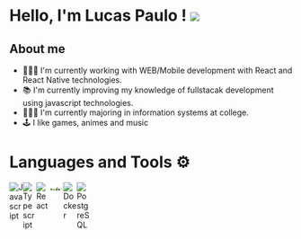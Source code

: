 # Hello, I'm Lucas Paulo ! <img src="https://media.giphy.com/media/hvRJCLFzcasrR4ia7z/giphy.gif" width="25px">

## About me

<ul>
  <li>👨🏻‍💻 I'm currently working with WEB/Mobile development with React and React Native technologies.</li>
  <li>📚 I'm currently improving my knowledge of fullstacak development using javascript technologies.</li>
  <li>👨🏻‍🎓 I'm currently majoring in information systems at college.</li>
  <li>🕹 I like games, animes and music</li>
</ul>

# Languages and Tools ⚙
<div>
  <img align="left" alt="Javascript" width="24px" src="https://upload.wikimedia.org/wikipedia/commons/thumb/9/99/Unofficial_JavaScript_logo_2.svg/1024px-       Unofficial_JavaScript_logo_2.svg.png" />
  <img align="left" alt="Typescript" width="24px" src="https://cdn.iconscout.com/icon/free/png-512/typescript-1174965.png" />
  <img align="left" alt="React" width="24px" src="https://cdn.iconscout.com/icon/free/png-512/react-1-282599.png" />
  <img align="left" alt="Nodejs" width="24px" src="https://raw.githubusercontent.com/devicons/devicon/master/icons/nodejs/nodejs-original-wordmark.svg" width="26"/>
  <img align="left" alt="Docker" width="24px" src="https://cdn4.iconfinder.com/data/icons/logos-and-brands/512/97_Docker_logo_logos-512.png" />
  <img align="left" alt="PostgreSQL" width="24px" src="https://www.postgresql.org/media/img/about/press/elephant.png" />
</div>






